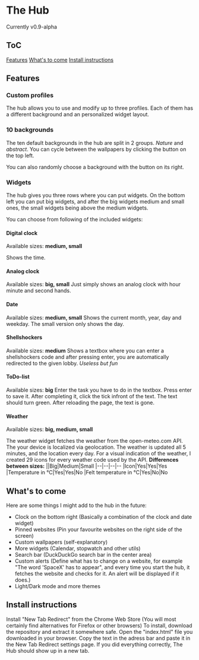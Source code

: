 
# The Hub

Currently v0.9-alpha

## ToC

[Features](#features)
[What's to come](#What%27s%20to%20come)
[Install instructions](#Install%27instructions)
## Features
### Custom profiles

The hub allows you to use and modify up to three profiles. Each of them has a different background and an personalized widget layout.

  

### 10 backgrounds

The ten default backgrounds in the hub are split in 2 groups. *Nature* and *abstract*. You can cycle between the wallpapers by clicking the button on the top left.

You can also randomly choose a background with the button on its right.

  

### Widgets

The hub gives you three rows where you can put widgets. On the bottom left you can put big widgets, and after the big widgets medium and small ones, the small widgets being above the medium widgets.

You can choose from following of the included widgets:

#### Digital clock

Available sizes: **medium, small**

Shows the time.

  

#### Analog clock

Available sizes: **big, small**
Just simply shows an analog clock with hour minute and second hands.

  

#### Date

Available sizes: **medium, small**
Shows the current month, year, day and weekday. The small version only shows the day.

  

#### Shellshockers

Available sizes: **medium**
Shows a textbox where you can enter a shellshockers code and after pressing enter, you are automatically redirected to the given lobby.
*Useless but fun*

  

#### ToDo-list

Available sizes: **big**
Enter the task you have to do in the textbox. Press enter to save it. After completing it, click the tick infront of the text. The text should turn green. After reloading the page, the text is gone.

  

#### Weather

Available sizes: **big, medium, small**

The weather widget fetches the weather from the open-meteo.com API.
The your device is localized via geolocation.
The weather is updated all 5 minutes, and the location every day.
For a visual indication of the weather, I created 29 icons for every weather code used by the API.
**Differences between sizes:**
||Big|Medium|Small
|--|--|--|--
|Icon|Yes|Yes|Yes
|Temperature in °C|Yes|Yes|No
|Felt temperature in °C|Yes|No|No

## What's to come
Here are some things I might add to the hub in the future:

 - Clock on the bottom right (Basically a combination of the clock and date widget)
 - Pinned websites (Pin your favourite websites on the right side of the screen)
 - Custom wallpapers (self-explanatory)
 - More widgets (Calendar, stopwatch and other utils)
 - Search bar (DuckDuckGo search bar in the center area)
 - Custom alerts (Define what has to change on a website, for example "The word 'SpaceX' has to appear", and every time you start the hub, it fetches the website and checks for it. An alert will be displayed if it does.)
 - Light/Dark mode and more themes
## Install instructions
Install "New Tab Redirect" from the Chrome Web Store (You will most certainly find alternatives for Firefox or other browsers)
To install, download the repository and extract it somewhere safe.
Open the "index.html" file you downloaded in your browser.
Copy the text in the adress bar and paste it in the New Tab Redirect settings page.
If you did everything correctly, The Hub should show up in a new tab.